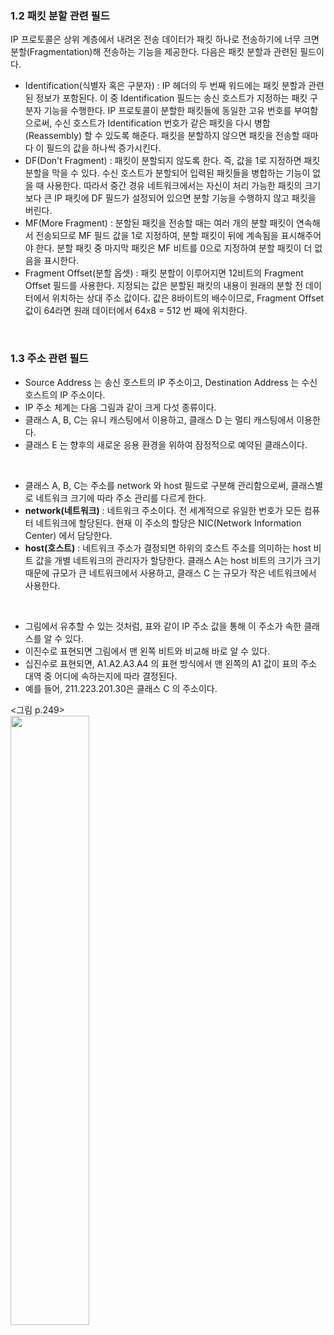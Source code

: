 ### 1.2 패킷 분할 관련 필드
IP 프로토콜은 상위 계층에서 내려온 전송 데이터가 패킷 하나로 전송하기에 너무 크면 분할(Fragmentation)해 전송하는 기능을 제공한다.
다음은 패킷 분할과 관련된 필드이다.

* Identification(식별자 혹은 구분자) : IP 헤더의 두 번째 워드에는 패킷 분할과 관련된 정보가 포함된다. 이 중 Identification 필드는 송신 호스트가 지정하는 패킷 구분자 기능을 수행한다. IP 프로토콜이 분할한 패킷들에 동일한 고유 번호를 부여함으로써, 수신 호스트가 Identification 번호가 같은 패킷을 다시 병합(Reassembly) 할 수 있도록 해준다. 패킷을 분할하지 않으면 패킷을 전송할 때마다 이 필드의 값을 하나씩 증가시킨다.
* DF(Don't Fragment) : 패킷이 분할되지 않도록 한다. 즉, 값을 1로 지정하면 패킷 분할을 막을 수 있다. 수신 호스트가 분할되어 입력된 패킷들을 병합하는 기능이 없을 때 사용한다. 따라서 중간 경유 네트워크에서는 자신이 처리 가능한 패킷의 크기보다 큰 IP 패킷에 DF 필드가 설정되어 있으면 분할 기능을 수행하지 않고 패킷을 버린다.
* MF(More Fragment) : 분할된 패킷을 전송할 때는 여러 개의 분할 패킷이 연속해서 전송되므로 MF 필드 값을 1로 지정하여, 분할 패킷이 뒤에 계속됨을 표시해주어야 한다. 분할 패킷 중 마지막 패킷은 MF 비트를 0으로 지정하여 분할 패킷이 더 없음을 표시한다.
* Fragment Offset(분할 옵셋) : 패킷 분할이 이루어지면 12비트의 Fragment Offset 필드를 사용한다. 지정되는 값은 분할된 패킷의 내용이 원래의 분할 전 데이터에서 위치하는 상대 주소 값이다. 값은 8바이트의 배수이므로, Fragment Offset 값이 64라면 원래 데이터에서 64x8 = 512 번 째에 위치한다.
</br>

### 1.3 주소 관련 필드
* Source Address 는 송신 호스트의 IP 주소이고, Destination Address 는 수신 호스트의 IP 주소이다. 
* IP 주소 체계는 다음 그림과 같이 크게 다섯 종류이다.
* 클래스 A, B, C는 유니 캐스팅에서 이용하고, 클래스 D 는 멀티 캐스팅에서 이용한다. 
* 클래스 E 는 향후의 새로운 응용 환경을 위하여 잠정적으로 예약된 클래스이다.
</br>

* 클래스 A, B, C는 주소를 network 와 host 필드로 구분해 관리함으로써, 클래스별로 네트워크 크기에 따라 주소 관리를 다르게 한다.
* **network(네트워크)** : 네트워크 주소이다. 전 세계적으로 유일한 번호가 모든 컴퓨터 네트워크에 할당된다. 현재 이 주소의 할당은 NIC(Network Information Center) 에서 담당한다.
* **host(호스트)** : 네트워크 주소가 결정되면 하위의 호스트 주소를 의미하는 host 비트 값을 개별 네트워크의 관리자가 할당한다. 클래스 A는 host 비트의 크기가 크기 때문에 규모가 큰 네트워크에서 사용하고, 클래스 C 는 규모가 작은 네트워크에서 사용한다.
</br>

* 그림에서 유추할 수 있는 것처럼, 표와 같이 IP 주소 값을 통해 이 주소가 속한 클래스를 알 수 있다. 
* 이진수로 표현되면 그림에서 맨 왼쪽 비트와 비교해 바로 알 수 있다.
* 십진수로 표현되면, A1.A2.A3.A4 의 표현 방식에서 맨 왼쪽의 A1 값이 표의 주소 대역 중 어디에 속하는지에 따라 결정된다.
* 예를 들어, 211.223.201.30은 클래스 C 의 주소이다.

<그림 p.249>   
<img src="https://user-images.githubusercontent.com/83942393/131064725-7d22047a-8cf8-4d77-9620-27eedf46f2ff.png" width="50%" height="50%"></img></br>




